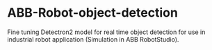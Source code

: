 # ABB-Robot-object-detection
Fine tuning Detectron2 model for real time object detection for use in industrial robot application (Simulation in ABB RobotStudio). 
